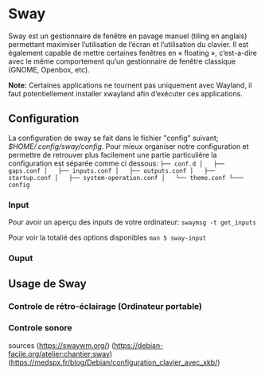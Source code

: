 # Sway

Sway est un gestionnaire de fenêtre en pavage manuel (tiling en anglais) permettant maximiser l’utilisation de l’écran et l’utilisation du clavier. Il est également capable de mettre certaines fenêtres en « floating », c’est-a-dire avec le même comportement qu’un gestionnaire de fenêtre classique (GNOME, Openbox, etc).

**Note:** Certaines applications ne tournent pas uniquement avec Wayland, il faut potentiellement installer xwayland afin d’exécuter ces applications.

## Configuration
La configuration de sway se fait dans le fichier "config" suivant; *$HOME/.config/sway/config*. Pour mieux organiser notre configuration et permettre de retrouver plus facilement une partie particulière la configuration est séparée comme ci dessous:
`
├── conf.d
│   ├── gaps.conf
│   ├── inputs.conf
│   ├── outputs.conf
│   ├── startup.conf
│   ├── system-operation.conf
│   └── theme.conf
└─── config
`

### Input
Pour avoir un aperçu des inputs de votre ordinateur:
`swaymsg -t get_inputs`

Pour voir la totalié des options disponibles
`man 5 sway-input`



### Ouput


## Usage de Sway
### Controle de rétro-éclairage (Ordinateur portable)
### Controle sonore


sources
(https://swaywm.org/)
(https://debian-facile.org/atelier:chantier:sway)
(https://medspx.fr/blog/Debian/configuration_clavier_avec_xkb/)
